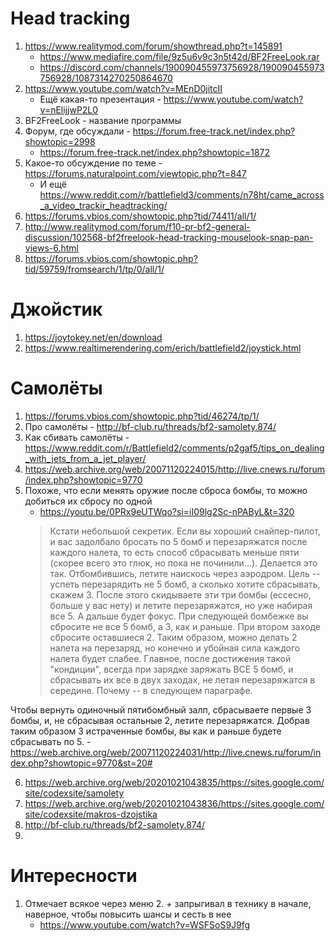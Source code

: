 # Head tracking
1. https://www.realitymod.com/forum/showthread.php?t=145891
   - https://www.mediafire.com/file/9z5u6v9c3n5t42d/BF2FreeLook.rar
   - https://discord.com/channels/190090455973756928/190090455973756928/1087314270250864670
2. https://www.youtube.com/watch?v=MEnD0jitcII
    - Ещё какая-то презентация - https://www.youtube.com/watch?v=nElijjwP2L0
3. BF2FreeLook - название программы
4. Форум, где обсуждали - https://forum.free-track.net/index.php?showtopic=2998
    + https://forum.free-track.net/index.php?showtopic=1872
5. Какое-то обсуждение по теме - https://forums.naturalpoint.com/viewtopic.php?t=847
    - И ещё https://www.reddit.com/r/battlefield3/comments/n78ht/came_across_a_video_trackir_headtracking/
6. https://forums.vbios.com/showtopic.php?tid/74411/all/1/
7. http://www.realitymod.com/forum/f10-pr-bf2-general-discussion/102568-bf2freelook-head-tracking-mouselook-snap-pan-views-6.html
8. https://forums.vbios.com/showtopic.php?tid/59759/fromsearch/1/tp/0/all/1/ 

# Джойстик
1. https://joytokey.net/en/download
2. https://www.realtimerendering.com/erich/battlefield2/joystick.html

# Самолёты
1. https://forums.vbios.com/showtopic.php?tid/46274/tp/1/
2. Про самолёты - http://bf-club.ru/threads/bf2-samolety.874/
3. Как сбивать самолёты - https://www.reddit.com/r/Battlefield2/comments/p2gaf5/tips_on_dealing_with_jets_from_a_jet_player/
4. https://web.archive.org/web/20071120224015/http://live.cnews.ru/forum/index.php?showtopic=9770
5. Похоже, что если менять оружие после сброса бомбы, то можно добиться их сбросу по одной
    - https://youtu.be/0PRx9eUTWqo?si=iI09lg2Sc-nPAByL&t=320
    > Кстати небольшой секретик. Если вы хороший снайпер-пилот, и вас задолбало бросать по 5 бомб и перезаряжатся после каждого налета, то есть способ сбрасывать меньше пяти (скорее всего это глюк, но пока не починили...). Делается это так. Отбомбившись, летите наискось через аэродром. Цель -- успеть перезарядить не 5 бомб, а сколько хотите сбрасывать, скажем 3. После этого скидываете эти три бомбы (ессесно, больше у вас нету) и летите перезаряжатся, но уже набирая все 5. А дальше будет фокус. При следующей бомбежке вы сбросите не все 5 бомб, а 3, как и раньше. При втором заходе сбросите оставшиеся 2. Таким образом, можно делать 2 налета на перезаряд, но конечно и убойная сила каждого налета будет слабее. Главное, после достижения такой "кондиции", всегда при зарядке заряжать ВСЕ 5 бомб, и сбрасывать их все в двух заходах, не летая перезаряжатся в середине. Почему -- в следующем параграфе.

Чтобы вернуть одиночный пятибомбный залп, сбрасываете первые 3 бомбы, и, не сбрасывая остальные 2, летите перезаряжатся. Добрав таким образом 3 истраченные бомбы, вы как и раньше будете сбрасывать по 5.
    - https://web.archive.org/web/20071120224031/http://live.cnews.ru/forum/index.php?showtopic=9770&st=20# 

6. https://web.archive.org/web/20201021043835/https://sites.google.com/site/codexsite/samolety
7. https://web.archive.org/web/20201021043836/https://sites.google.com/site/codexsite/makros-dzojstika
8. http://bf-club.ru/threads/bf2-samolety.874/
9. 

# Интересности
1. Отмечает всякое через меню
   2. + запрыгивал в технику в начале, наверное, чтобы повысить шансы и сесть в нее
      + https://www.youtube.com/watch?v=WSFSoS9J9fg
